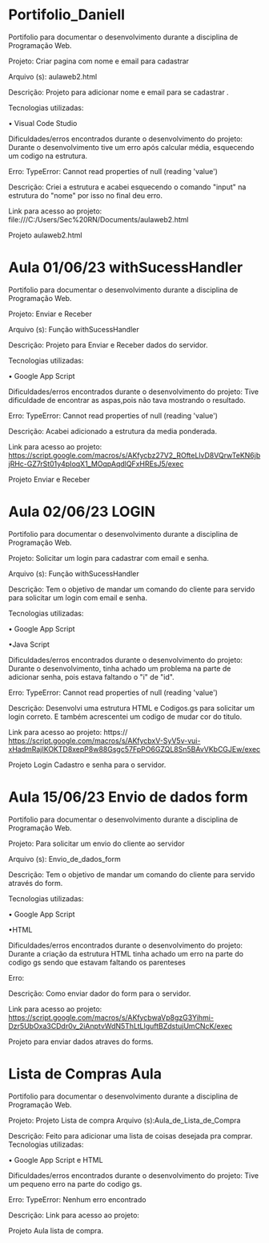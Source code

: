 # Portifolio_Daniell
Portifolio para documentar o desenvolvimento durante a disciplina de Programação Web.


Projeto: Criar pagina com nome e email para cadastrar

Arquivo (s): aulaweb2.html


Descrição: Projeto para adicionar nome e email para se cadastrar .

Tecnologias utilizadas:

• Visual Code Studio

Dificuldades/erros encontrados durante o desenvolvimento do projeto: Durante o desenvolvimento tive um erro após calcular média, esquecendo um codigo na estrutura.

Erro: TypeError: Cannot read properties of null (reading 'value')

Descrição: Criei a estrutura e acabei esquecendo o comando "input" na estrutura do "nome" por isso no final deu erro.

Link para acesso ao projeto: file:///C:/Users/Sec%20RN/Documents/aulaweb2.html

Projeto aulaweb2.html




# Aula 01/06/23 withSucessHandler

Portifolio para documentar o desenvolvimento durante a disciplina de Programação Web.

Projeto: Enviar e Receber

Arquivo (s): Função withSucessHandler

Descrição: Projeto para Enviar e Receber dados do servidor.

Tecnologias utilizadas:

• Google App Script

Dificuldades/erros encontrados durante o desenvolvimento do projeto: Tive dificuldade de encontrar as aspas,pois não tava mostrando o resultado.

Erro: TypeError: Cannot read properties of null (reading 'value')

Descrição: Acabei adicionado a estrutura da media ponderada.

Link para acesso ao projeto: https://script.google.com/macros/s/AKfycbz27V2_ROfteLlvD8VQrwTeKN6jbjRHc-GZ7rSt01y4pIoqX1_MOqpAqdlQFxHREsJ5/exec

Projeto Enviar e Receber  



# Aula 02/06/23 LOGIN


Portifolio para documentar o desenvolvimento durante a disciplina de Programação Web.

Projeto: Solicitar um login para cadastrar com email e senha.

Arquivo (s): Função withSucessHandler

Descrição: Tem o objetivo de mandar um comando do cliente para servido para solicitar um login com email e senha.

Tecnologias utilizadas:

• Google App Script

•Java Script

Dificuldades/erros encontrados durante o desenvolvimento do projeto: Durante o desenvolvimento, tinha achado um problema na parte de adicionar senha, pois estava faltando o "i" de "id".

Erro: TypeError: Cannot read properties of null (reading 'value')

Descrição: Desenvolvi uma estrutura HTML e Codigos.gs para solicitar um login correto. E também acrescentei um codigo de mudar cor do titulo.

Link para acesso ao projeto: https:// https://script.google.com/macros/s/AKfycbxV-SyV5v-vui-xHadmRajIKOKTD8xepP8w88Gsgc57FpPO6GZQL8Sn5BAvVKbCGJEw/exec

Projeto Login Cadastro e senha para o servidor.

# Aula 15/06/23 Envio de dados form

Portifolio para documentar o desenvolvimento durante a disciplina de Programação Web.

Projeto: Para solicitar um envio do cliente ao servidor 

Arquivo (s): Envio_de_dados_form

Descrição: Tem o objetivo de mandar um comando do cliente para servido através do form.

Tecnologias utilizadas:

• Google App Script

•HTML

Dificuldades/erros encontrados durante o desenvolvimento do projeto: Durante a criação da estrutura HTML tinha achado um erro na parte do codigo gs sendo que estavam faltando os parenteses

Erro:

Descrição: Como enviar dador do form para o servidor.

Link para acesso ao projeto: https://script.google.com/macros/s/AKfycbwaVp8gzG3Yihmi-Dzr5UbOxa3CDdr0v_2iAnptvWdN5ThLtLlguftBZdstujUmCNcK/exec

Projeto para enviar dados atraves do forms.



# Lista de Compras Aula

Portifolio para documentar o desenvolvimento durante a disciplina de Programação Web.


Projeto: Projeto Lista de compra 
Arquivo (s):Aula_de_Lista_de_Compra


Descrição: Feito para adicionar uma lista de coisas desejada pra comprar. 
Tecnologias utilizadas:

• Google App Script e HTML


Dificuldades/erros encontrados durante o desenvolvimento do projeto: Tive um pequeno erro na parte do codigo gs.

Erro: TypeError: Nenhum erro encontrado

Descrição: 
Link para acesso ao projeto:

Projeto Aula lista de compra.
